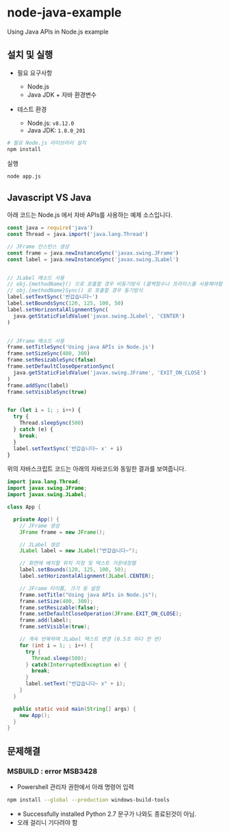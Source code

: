 # node-java-example
Using Java APIs in Node.js example

## 설치 및 실행

- 필요 요구사항
  - Node.js
  - Java JDK + 자바 환경변수

- 테스트 환경
  - Node.js: `v8.12.0`
  - Java JDK: `1.8.0_201`

```bash
# 필요 Node.js 라이브러리 설치
npm install
```

실행
```bash
node app.js
```

## Javascript VS Java

아래 코드는 Node.js 에서 자바 APIs를 사용하는 예제 소스입니다.
```javascript
const java = require('java')
const Thread = java.import('java.lang.Thread')

// JFrame 인스턴스 생성
const frame = java.newInstanceSync('javax.swing.JFrame')
const label = java.newInstanceSync('javax.swing.JLabel')


// JLabel 메소드 사용
// obj.{methodName}() 으로 호출할 경우 비동기방식 (콜백함수나 프라미스를 사용해야함)
// obj.{methodName}Sync() 로 호출할 경우 동기방식
label.setTextSync('반갑습니다~')
label.setBoundsSync(120, 125, 100, 50)
label.setHorizontalAlignmentSync(
  java.getStaticFieldValue('javax.swing.JLabel', 'CENTER')
)


// JFrame 메소드 사용
frame.setTitleSync('Using java APIs in Node.js')
frame.setSizeSync(400, 300)
frame.setResizableSync(false)
frame.setDefaultCloseOperationSync(
  java.getStaticFieldValue('javax.swing.JFrame', 'EXIT_ON_CLOSE')
)
frame.addSync(label)
frame.setVisibleSync(true)


for (let i = 1; ; i++) {
  try {
    Thread.sleepSync(500)
  } catch (e) {
    break;
  }
  label.setTextSync('반갑습니다~ x' + i)
}
```

위의 자바스크립트 코드는 아래의 자바코드와 동일한 결과를 보여줍니다.
```java
import java.lang.Thread;
import javax.swing.JFrame;
import javax.swing.JLabel;

class App {

  private App() {
    // JFrame 생성
    JFrame frame = new JFrame();

    // JLabel 생성
    JLabel label = new JLabel("반갑습니다~");

    // 화면에 배치할 위치 지정 및 텍스트 가운데정렬
    label.setBounds(120, 125, 100, 50);
    label.setHorizontalAlignment(JLabel.CENTER);

    // JFrame 타이틀, 크기 등 설정
    frame.setTitle("Using java APIs in Node.js");
    frame.setSize(400, 300);
    frame.setResizable(false);
    frame.setDefaultCloseOperation(JFrame.EXIT_ON_CLOSE);
    frame.add(label);
    frame.setVisible(true);

    // 계속 반복하며 JLabel 텍스트 변경 (0.5초 마다 한 번)
    for (int i = 1; ; i++) {
      try {
        Thread.sleep(500);
      } catch(InterruptedException e) {
        break;
      }
      label.setText("반갑습니다~ x" + i);
    }
  }

  public static void main(String[] args) {
    new App();
  }
}
```

## 문제해결

### MSBUILD : error MSB3428
- Powershell 관리자 권한에서 아래 명령어 입력

```bash
npm install --global --production windows-build-tools
```

- ※ Successfully installed Python 2.7 문구가 나와도 종료된것이 아님.
- 오래 걸리니 기다려야 함